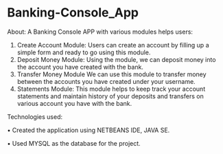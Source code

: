 # Banking-Console_App
About:
A Banking Console APP with various modules helps users:
1.	Create Account Module: 
Users can create an account by filling up a simple form and ready to go using this module.
2.	Deposit Money Module:
Using the module, we can deposit money into the account you have created with the bank.
3.	Transfer Money Module
We can use this module to transfer money between the accounts you have created under your username.
4.	Statements Module:
This module helps to keep track your account statements and maintain history of your deposits and transfers on various account you have with the bank.

Technologies used:

•	Created the application using NETBEANS IDE, JAVA SE.

•	Used MYSQL as the database for the project.
